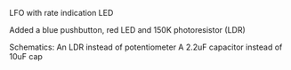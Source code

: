 LFO with rate indication LED

Added a blue pushbutton, red LED and 150K photoresistor (LDR)

Schematics:
An LDR instead of potentiometer
A 2.2uF capacitor instead of 10uF cap
